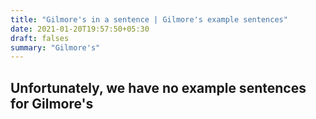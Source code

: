 ```yaml
---
title: "Gilmore's in a sentence | Gilmore's example sentences"
date: 2021-01-20T19:57:50+05:30
draft: falses
summary: "Gilmore's"
---
```

## Unfortunately, we have no example sentences for Gilmore's                 
